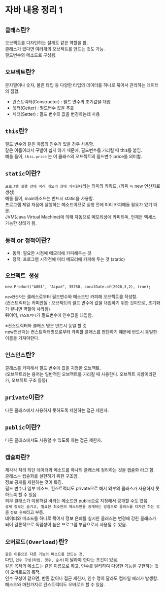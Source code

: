 # 자바 내용 정리 1


## `클래스`란?  
오브젝트를 디자인하는 설계도 같은 역할을 함.  
클래스가 있다면 여러개의 오브젝트를 만드는 것도 가능.  
필드변수와 메소드로 구성됨.



## `오브젝트`란?  
문자열이나 숫자, 불린 타입 등 다양한 타입의 데이터를 하나로 묶어서 관리하는 데이터의 집합.  
* 컨스트럭터(Constructor) : 필드 변수의 초기값을 대입
* 겟터(Getter) : 필드변수 값을 추출
* 세터(Setter) : 필드 변수의 값을 변경하는데 사용


## `this`란?  
필드 변수와 같은 이름의 인수가 있을 경우 사용함.  
같은 이름이라서 구별이 쉽지 않기 때문에, 필드변수를 가리킬 때 this를 붙임.  
예를 들어, `this.price` 는 이 클래스의 오프젝트의 필드변수 price를 의미함.  



## `static`이란?  
`프로그램 실행 전에 미리 메모리 상에 카피한다`라는 의미의 키워드. (카피 ≒ new 연산자로 생성)  
예를 들어, main메소드는 반드시 static을 사용함.   
프로그램 제일 처음에 실행하는 메소드이므로 실행 전에 미리 카피해둘 필요가 있기 때문.  
JVM(Java Virtual Machine)에 의해 자동으로 메모리상에 카피되며, 언제든 액세스 가능한 상태가 됨.

## `동적` or `정적`이란?  
* 동적: 필요한 시점에 메모리에 카피해두는 것
* 정적: 프로그램 시작전에 미리 메모리에 카피해 두는 것 (static)


## `오브젝트 생성`  
~~~
new Product("A001", "Aipad", 35760, LocalDate.of(2020,3,2), true);
~~~

 `new연산자`는 클래스로부터 필드변수와 메소드만 카피해 오브젝트를 작성함.  
(컨스트럭터는 카피안됨 : 오브젝트의 필드 변수에 값을 대입하기 위한 것이므로, 초기화가 끝나면 역할이 사라짐)  
뒤이어, `컨스트럭터`가 필드변수에 인수값을 대입함.

※컨스트럭터와 클래스 명은 반드시 동일 할 것  
new연산자는 컨스트럭터명으로부터 카피할 클래스를 판단하기 떄문에 반드시 동일한 이름을 가져야한다.


## `인스턴스`란?
클래스를 카피해서 필드 변수에 값을 지정한 오브젝트.  
(오브젝트라는 용어는 일반적인 오브젝트를 가리킬 때 사용한다. 오브젝트 지향이라던가, 오브젝트 구조 등등)  


## `private`이란? 
다른 클래스에서 사용하지 못하도록 제한하는 접근 제한자.


## `public`이란? 
다른 클래스에서도 사용할 수 있도록 하는 접근 제한자.


## `캡슐화`란?  
제각각 처리 되던 데이터와 메소드를 하나의 클래스에 정리하는 것을 캡슐화 라고 함.  
클래스는 캡슐화를 실현하기 위한 구조임.  
정보 공개를 제한하는 것이 특징.  
필드 변수나 일부 메소드, 컨스트럭터도 private으로 해서 외부의 클래스가 사용하지 못하도록 할 수 있음.  
외부 클래스가 이용하길 바라는 메소드만 public으로 지정해서 공개할 수도 있음.  
`상세 정보는 숨기고, 필요한 최소한의 메소드만을 공개하는 방침으로 클래스를 디자인 하는 것`을 `정보 은폐`라고 부름.  
데이터와 메소드를 하나로 묶어서 정보 은폐를 실시한 클래스는 변경에 강한 클래스가 되어 결론적으로 독립성이 높은 프로그램 부품으로서 사용될 수 있음.


## `오버로드(Overload)`란?  
`같은 이름으로 다른 기능의 메소드를 만드는 것.`  
다만, `인수 구성(타입, 갯수, 순서)`이 달라야 한다는 조건이 있음.  
같은 목적의 메소드는 같은 이름으로 하고, 인수를 달리하여 다양한 기능을 구현하는 것이 오버로드의 목적.  
인수 구성이 같으면, 반환 값이나 접근 제한자, 인수 명이 달라도 컴파일 에러가 발생함.  
메소드와 마찬가지로 컨스트럭터도 오버로드 할 수 있음.
